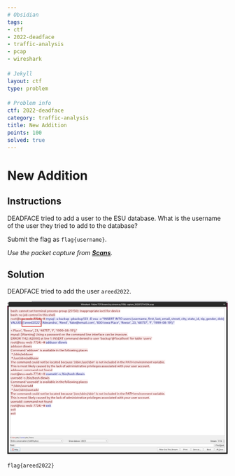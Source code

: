 ```yaml
---
# Obsidian
tags:
- ctf
- 2022-deadface
- traffic-analysis
- pcap
- wireshark

# Jekyll
layout: ctf
type: problem

# Problem info
ctf: 2022-deadface
category: traffic-analysis
title: New Addition
points: 100
solved: true
---
```


# New Addition

## Instructions

DEADFACE tried to add a user to the ESU database. What is the username of the user they tried to add to the database?

Submit the flag as `flag{username}`.

_Use the packet capture from **[Scans](Scans)**._


## Solution

DEADFACE tried to add the user `areed2022`.

![](attachments/Pasted%20image%2020221016162422.png)

`flag{areed2022}`
